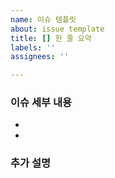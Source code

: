 ```yaml
---
name: 이슈 템플릿
about: issue template
title: [] 한 줄 요약
labels: ''
assignees: ''

---
```


### 이슈 세부 내용
- 
- 

### 추가 설명
